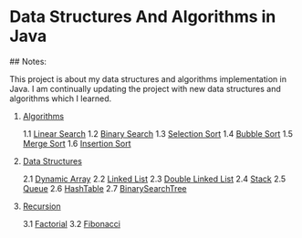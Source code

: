 # Data Structures And Algorithms in Java

## Notes:

This project is about my data structures and algorithms implementation in Java. I am continually updating the project with new data structures and algorithms which I learned.

1. [Algorithms](https://github.com/mustafacil/DataStructuresAndAlgorithms/tree/master/src/algorithms)

	1.1 [Linear Search](https://github.com/mustafacil/DataStructuresAndAlgorithms/blob/master/src/algorithms/_01/linearsearch/LinearSearchImpl.java) 
	1.2 [Binary Search](https://github.com/mustafacil/DataStructuresAndAlgorithms/blob/master/src/algorithms/_02/binarysearch/BinarySearchImpl.java)
	1.3 [Selection Sort](https://github.com/mustafacil/DataStructuresAndAlgorithms/blob/master/src/algorithms/_03/selectionsort/SelectionSortImpl.java)
	1.4 [Bubble Sort](https://github.com/mustafacil/DataStructuresAndAlgorithms/blob/master/src/algorithms/_04/bubblesort/BubbleSortImpl.java)
	1.5 [Merge Sort](https://github.com/mustafacil/DataStructuresAndAlgorithms/tree/master/src/algorithms/_05/mergesort)
	1.6 [Insertion Sort](https://github.com/mustafacil/DataStructuresAndAlgorithms/blob/master/src/algorithms/_06/insertionsort/InsertionSortImpl.java)
	
2. [Data Structures](https://github.com/mustafacil/DataStructuresAndAlgorithms/tree/master/src/datastructures)

	2.1 [Dynamic Array](https://github.com/mustafacil/DataStructuresAndAlgorithms/tree/master/src/datastructures/_01/dynamicarray)
	2.2 [Linked List](https://github.com/mustafacil/DataStructuresAndAlgorithms/tree/master/src/datastructures/_02/linkedlist)
	2.3 [Double Linked List](https://github.com/mustafacil/DataStructuresAndAlgorithms/tree/master/src/datastructures/_03/doublelinkedlist)
	2.4 [Stack](https://github.com/mustafacil/DataStructuresAndAlgorithms/tree/master/src/datastructures/_04/stack) 
	2.5 [Queue](https://github.com/mustafacil/DataStructuresAndAlgorithms/tree/master/src/datastructures/_05/queue)
	2.6 [HashTable](https://github.com/mustafacil/DataStructuresAndAlgorithms/tree/master/src/datastructures/_06/hashtable)
	2.7 [BinarySearchTree](https://github.com/mustafacil/DataStructuresAndAlgorithms/tree/master/src/datastructures/_07/binarysearchtree)
	
3. [Recursion](https://github.com/mustafacil/DataStructuresAndAlgorithms/tree/master/src/recursion)

	3.1 [Factorial](https://github.com/mustafacil/DataStructuresAndAlgorithms/blob/master/src/recursion/_01/factorial/FactorialTest.java)
	3.2 [Fibonacci](https://github.com/mustafacil/DataStructuresAndAlgorithms/blob/master/src/recursion/_02/fibonacci/FibonacciTest.java)
	




